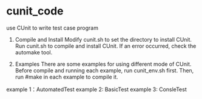 # cunit_code
use CUnit to write test case program

1. Compile and Install
  Modify cunit.sh to set the directory to install CUnit.
  Run cunit.sh to compile and install CUnit. If an error occurred, check the automake tool.

2. Examples
  There are some examples for using different mode of CUnit.
  Before compile and running each example, run cunit_env.sh first. Then, run #make in each example to compile it.
  
  example 1：AutomatedTest
  example 2: BasicTest
  example 3: ConsleTest
  
